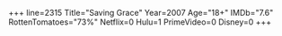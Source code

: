 +++
line=2315
Title="Saving Grace"
Year=2007
Age="18+"
IMDb="7.6"
RottenTomatoes="73%"
Netflix=0
Hulu=1
PrimeVideo=0
Disney=0
+++

